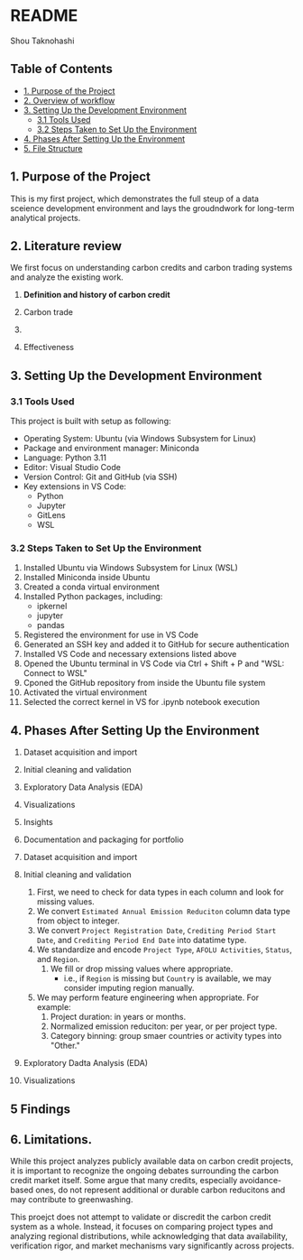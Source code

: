 # README
Shou Taknohashi

## Table of Contents

- [1. Purpose of the Project](#1-purpose-of-the-project)
- [2. Overview of workflow](#2-overview-of-workflow)
- [3. Setting Up the Development Environment](#3-setting-up-the-development-environment)
    - [3.1 Tools Used](#31-tools-used)
    - [3.2 Steps Taken to Set Up the Environment](#32-steps-taken-to-set-up-the-environment)
- [4. Phases After Setting Up the Environment](#4-phases-after-setting-up-the-environment)
- [5. File Structure](#5-file-structure)


## 1. **Purpose of the Project**
This is my first project, which demonstrates the full steup of a data sceience development environment and lays the groudndwork for long-term analytical projects.

## 2. **Literature review**

We first focus on understanding carbon credits and carbon trading systems and analyze the existing work.

1. **Definition and history of carbon credit**


2. Carbon trade


3. 


4. Effectiveness

## 3. Setting Up the Development Environment

### 3.1 Tools Used
This project is built with setup as following:
- Operating System: Ubuntu (via Windows Subsystem for Linux)
- Package and environment manager: Miniconda
- Language: Python 3.11
- Editor: Visual Studio Code
- Version Control: Git and GitHub (via SSH)
- Key extensions in VS Code:
    - Python
    - Jupyter
    - GitLens
    - WSL

### 3.2 Steps Taken to Set Up the Environment
1. Installed Ubuntu via Windows Subsystem for Linux (WSL)
2. Installed Miniconda inside Ubuntu
3. Created a conda virtual environment
4. Installed Python packages, including:
    - ipkernel
    - jupyter
    - pandas
5. Registered the environment for use in VS Code 
6. Generated an SSH key and added it to GitHub for secure authentication
7. Installed VS Code and necessary extensions listed above
8. Opened the Ubuntu terminal in VS Code via Ctrl + Shift + P and "WSL: Connect to WSL"
9. Cponed the GitHub repository from inside the Ubuntu file system
10. Activated the virtual environment
11. Selected the correct kernel in VS for .ipynb notebook execution

## 4. Phases After Setting Up the Environment
1. Dataset acquisition and import
2. Initial cleaning and validation
3. Exploratory Data Analysis (EDA)
4. Visualizations
5. Insights
6. Documentation and packaging for portfolio


1. Dataset acquisition and import



2. Initial cleaning and validation

    1. First, we need to check for data types in each column and look for missing values.
    2. We convert `Estimated Annual Emission Reduciton` column data type from object to integer.
    3. We convert `Project Registration Date`, `Crediting Period Start Date`, and `Crediting Period End Date` into datatime type.
    4. We standardize and encode `Project Type`, `AFOLU Activities`, `Status`, and `Region`.
        1. We fill or drop missing values where appropriate.
            - i.e., if `Region` is missing but `Country` is available, we may consider imputing region manually.
    5. We may perform feature engineering when appropriate. For example:
        1. Project duration: in years or months.
        2. Normalized emission reduciton: per year, or per project type.
        3. Category binning: group smaer countries or activity types into "Other."


3. Exploratory Dadta Analysis (EDA)



4. Visualizations

## 5 Findings


## 6. Limitations.
While this project analyzes publicly available data on carbon credit projects, it is important to recognize the ongoing debates surrounding the carbon credit market itself. Some argue that many credits, especially avoidance-based ones, do not represent additional or durable carbon reducitons and may contribute to greenwashing.

This proejct does not attempt to validate or discredit the carbon credit system as a whole. Instead, it focuses on comparing project types and analyzing regional distributions, while acknowledging that data availability, verification rigor, and market mechanisms vary significantly across projects.